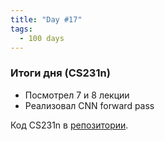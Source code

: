 ```yaml
---
title: "Day #17"
tags:
  - 100 days
---
```


### Итоги дня (CS231n)
* Посмотрел 7 и 8 лекции
* Реализовал CNN forward pass

Код CS231n в [репозитории](https://github.com/ningeen/stanford_cs231n).